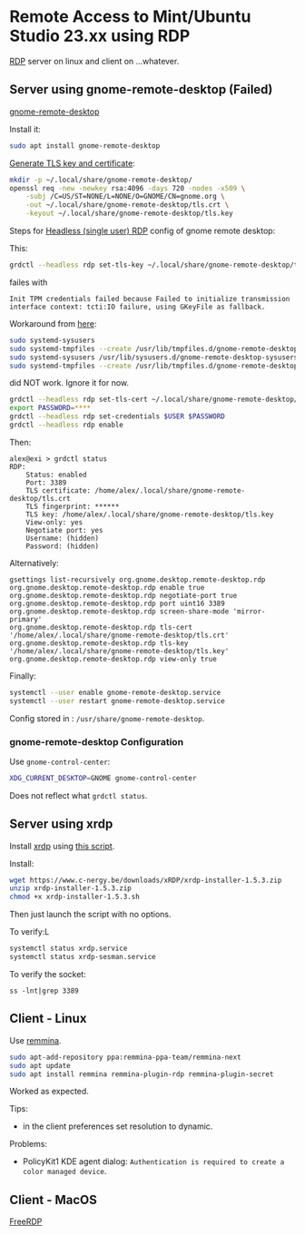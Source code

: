 # Remote Access to Mint/Ubuntu Studio 23.xx using RDP

[RDP](https://en.wikipedia.org/wiki/Remote_Desktop_Protocol) server on linux and client on ...whatever.

## Server using gnome-remote-desktop (Failed)

[gnome-remote-desktop](https://gitlab.gnome.org/GNOME/gnome-remote-desktop)

Install it:
```sh
sudo apt install gnome-remote-desktop
```

[Generate TLS key and certificate](https://gitlab.gnome.org/GNOME/gnome-remote-desktop#tls-key-and-certificate-generation):

```sh
mkdir -p ~/.local/share/gnome-remote-desktop/
openssl req -new -newkey rsa:4096 -days 720 -nodes -x509 \
    -subj /C=US/ST=NONE/L=NONE/O=GNOME/CN=gnome.org \
    -out ~/.local/share/gnome-remote-desktop/tls.crt \
    -keyout ~/.local/share/gnome-remote-desktop/tls.key
```

Steps for [Headless (single user) RDP](https://gitlab.gnome.org/GNOME/gnome-remote-desktop#headless-single-user) config of gnome remote desktop:

This:
```sh
grdctl --headless rdp set-tls-key ~/.local/share/gnome-remote-desktop/tls.key
```
failes with
```
Init TPM credentials failed because Failed to initialize transmission interface context: tcti:IO failure, using GKeyFile as fallback.
```

Workaround from [here](https://bugs.launchpad.net/ubuntu/+source/gnome-remote-desktop/+bug/2063333):
```sh
sudo systemd-sysusers
sudo systemd-tmpfiles --create /usr/lib/tmpfiles.d/gnome-remote-desktop-tmpfiles.conf
sudo systemd-sysusers /usr/lib/sysusers.d/gnome-remote-desktop-sysusers.conf
sudo systemd-tmpfiles --create /usr/lib/tmpfiles.d/gnome-remote-desktop-tmpfiles.conf
```
did NOT work.  Ignore it for now.

```sh
grdctl --headless rdp set-tls-cert ~/.local/share/gnome-remote-desktop/tls.crt
export PASSWORD=****
grdctl --headless rdp set-credentials $USER $PASSWORD
grdctl --headless rdp enable
```

Then:

```
alex@exi > grdctl status
RDP:
	Status: enabled
	Port: 3389
	TLS certificate: /home/alex/.local/share/gnome-remote-desktop/tls.crt
	TLS fingerprint: ******
	TLS key: /home/alex/.local/share/gnome-remote-desktop/tls.key
	View-only: yes
	Negotiate port: yes
	Username: (hidden)
	Password: (hidden)
```

Alternatively:
```
gsettings list-recursively org.gnome.desktop.remote-desktop.rdp
org.gnome.desktop.remote-desktop.rdp enable true
org.gnome.desktop.remote-desktop.rdp negotiate-port true
org.gnome.desktop.remote-desktop.rdp port uint16 3389
org.gnome.desktop.remote-desktop.rdp screen-share-mode 'mirror-primary'
org.gnome.desktop.remote-desktop.rdp tls-cert '/home/alex/.local/share/gnome-remote-desktop/tls.crt'
org.gnome.desktop.remote-desktop.rdp tls-key '/home/alex/.local/share/gnome-remote-desktop/tls.key'
org.gnome.desktop.remote-desktop.rdp view-only true

```

Finally:

```sh
systemctl --user enable gnome-remote-desktop.service
systemctl --user restart gnome-remote-desktop.service
```

Config stored in : `/usr/share/gnome-remote-desktop`.

### gnome-remote-desktop Configuration

Use `gnome-control-center`:

```sh
XDG_CURRENT_DESKTOP=GNOME gnome-control-center
```

Does not reflect what `grdctl status`.

## Server using xrdp

Install [xrdp](https://en.wikipedia.org/wiki/Xrdp) using [this script](https://c-nergy.be/blog/?p=20178).

Install:

```sh
wget https://www.c-nergy.be/downloads/xRDP/xrdp-installer-1.5.3.zip
unzip xrdp-installer-1.5.3.zip
chmod +x xrdp-installer-1.5.3.sh
```

Then just launch the script with no options.

To verify:L
```sh
systemctl status xrdp.service
systemctl status xrdp-sesman.service
```
To verify the socket:
```
ss -lnt|grep 3389
```

## Client - Linux


Use [remmina](https://remmina.org/how-to-install-remmina/).

```sh
sudo apt-add-repository ppa:remmina-ppa-team/remmina-next
sudo apt update
sudo apt install remmina remmina-plugin-rdp remmina-plugin-secret
```

Worked as expected.

Tips:

* in the client preferences set resolution to dynamic.

Problems:

* PolicyKit1 KDE agent dialog:
`Authentication is required to create a color managed device`.

## Client - MacOS

[FreeRDP](https://github.com/FreeRDP/FreeRDP)
